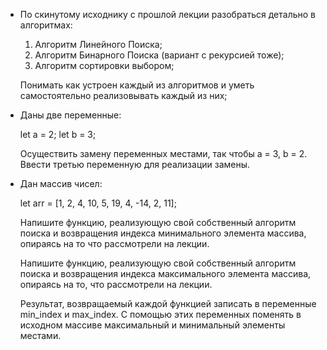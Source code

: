 - По скинутому исходнику с прошлой лекции разобраться детально в алгоритмах:
    1) Алгоритм Линейного Поиска;
    2) Алгоритм Бинарного Поиска (вариант с рекурсией тоже);
    3) Алгоритм сортировки выбором;

  Понимать как устроен каждый из алгоритмов и уметь самостоятельно реализовывать каждый из них;

- Даны две переменные:

  let a = 2;
  let b = 3;

  Осуществить замену переменных местами, так чтобы a = 3, b = 2. Ввести третью переменную для реализации замены.

- Дан массив чисел:

  let arr = [1, 2, 4, 10, 5, 19, 4, -14, 2, 11];

  Напишите функцию, реализующую свой собственный алгоритм поиска и возвращения индекса минимального элемента массива, опираясь
  на то что рассмотрели на лекции.

  Напишите функцию, реализующую свой собственный алгоритм поиска и возвращения индекса максимального элемента массива, опираясь
  на то, что рассмотрели на лекции.

  Результат, возвращаемый каждой функцией записать в переменные min_index и max_index. С помощью этих переменных поменять
  в исходном массиве максимальный и минимальный элементы местами.
 